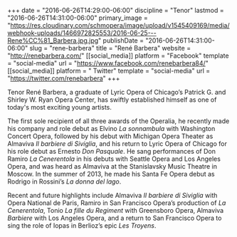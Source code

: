 +++
date = "2016-06-26T14:29:00-06:00"
discipline = "Tenor"
lastmod = "2016-06-26T14:31:00-06:00"
primary_image = "https://res.cloudinary.com/schmopera/image/upload/v1545409169/media/webhook-uploads/1466972825553/2016-06-25---Rene%CC%81_Barbera.jpg.jpg"
publishDate = "2016-06-26T14:31:00-06:00"
slug = "rene-barbera"
title = "René Barbera"
website = "http://renebarbera.com/"
[[social_media]]
platform = "Facebook"
template = "social-media"
url = "https://www.facebook.com/renebarbera84/"
[[social_media]]
platform = " Twitter"
template = "social-media"
url = "https://twitter.com/renebarbera"
+++

Tenor René Barbera, a graduate of Lyric Opera of Chicago’s Patrick G. and Shirley W. Ryan Opera Center, has swiftly established himself as one of today's most exciting young artists.

The first sole recipient of all three awards of the Operalia, he recently made his company and role debut as Elvino *La sonnambula* with Washington Concert Opera, followed by his debut with Michigan Opera Theater as Almaviva *Il barbiere di Siviglia*, and his return to Lyric Opera of Chicago for his role debut as Ernesto *Don Pasquale*. He sang performances of Don Ramiro *La Cenerentola* in his debuts with Seattle Opera and Los Angeles Opera, and was heard as Almaviva at the Stanislavsky Music Theatre in Moscow. In the summer of 2013, he made his Santa Fe Opera debut as Rodrigo in Rossini’s *La donna del lago*.

Recent and future highlights include Almaviva *Il barbiere di Siviglia* with Opera National de Paris, Ramiro in San Francisco Opera’s production of *La Cenerentola*, Tonio *La fille du Regiment* with Greensboro Opera, Almaviva *Barbiere* with Los Angeles Opera, and a return to San Francisco Opera to sing the role of Iopas in Berlioz’s epic *Les Troyens*.
